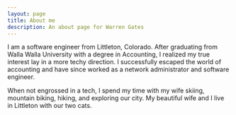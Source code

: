 ```yaml
---
layout: page
title: About me
description: An about page for Warren Gates
---
```


I am a software engineer from Littleton, Colorado. After graduating from Walla Walla University with a degree in Accounting, I realized my true interest lay in a more techy direction. I successfully escaped the world of accounting and have since worked as a network administrator and software engineer.

When not engrossed in a tech, I spend my time with my wife skiing, mountain biking, hiking, and exploring our city. My beautiful wife and I live in Littleton with our two cats.

